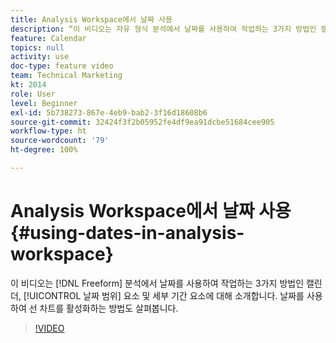 ```yaml
---
title: Analysis Workspace에서 날짜 사용
description: “이 비디오는 자유 형식 분석에서 날짜를 사용하여 작업하는 3가지 방법인 캘린더, 날짜 범위 요소 및 세부 기간 요소에 대해 소개합니다. 날짜를 사용하여 선 차트를 활성화하는 방법도 살펴봅니다. ”
feature: Calendar
topics: null
activity: use
doc-type: feature video
team: Technical Marketing
kt: 2014
role: User
level: Beginner
exl-id: 5b738273-867e-4eb9-bab2-3f16d18608b6
source-git-commit: 32424f3f2b05952fe4df9ea91dcbe51684cee905
workflow-type: ht
source-wordcount: '79'
ht-degree: 100%

---
```


# Analysis Workspace에서 날짜 사용 {#using-dates-in-analysis-workspace}

이 비디오는 [!DNL Freeform] 분석에서 날짜를 사용하여 작업하는 3가지 방법인 캘린더, [!UICONTROL 날짜 범위] 요소 및 세부 기간 요소에 대해 소개합니다. 날짜를 사용하여 선 차트를 활성화하는 방법도 살펴봅니다.

>[!VIDEO](https://video.tv.adobe.com/v/24136/?quality=12)
